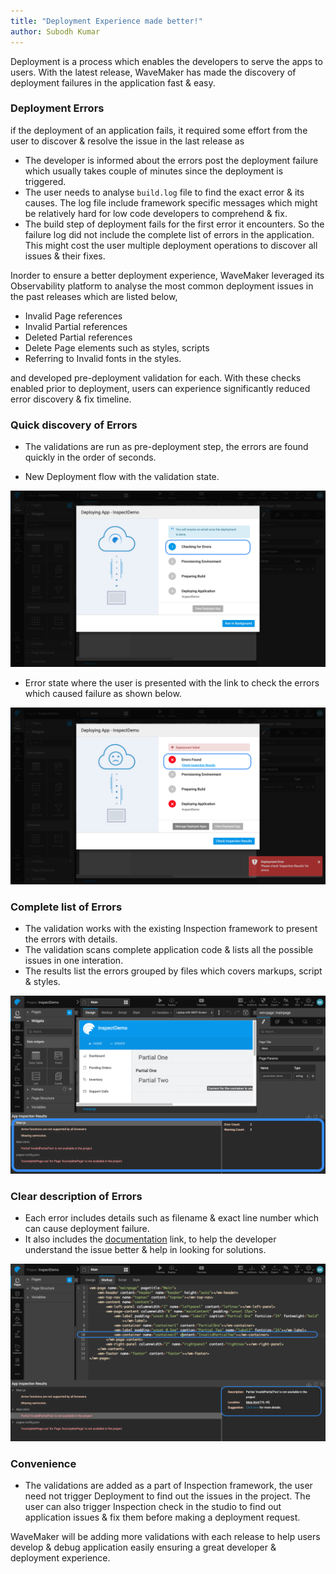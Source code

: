 ```yaml
---
title: "Deployment Experience made better!"
author: Subodh Kumar
---
```


Deployment is a process which enables the developers to serve the apps to users. 
With the latest release, WaveMaker has made the discovery of deployment failures in the application fast & easy.

<!-- truncate -->

### Deployment Errors

if the deployment of an application fails, it required some effort from the user to discover & resolve the issue in the last release as
* The developer is informed about the errors post the deployment failure which usually takes couple of minutes since the deployment is triggered.
* The user needs to analyse `build.log` file to find the exact error & its causes. The log file include framework specific messages which might be relatively hard for low code developers to comprehend & fix.
* The build step of deployment fails for the first error it encounters. So the failure log did not include the complete list of errors in the application. This might cost the user multiple deployment operations to discover all issues & their fixes.

Inorder to ensure a better deployment experience, WaveMaker leveraged its Observability platform to analyse the most common deployment issues in the past releases which are listed below, 

* Invalid Page references
* Invalid Partial references
* Deleted Partial references
* Delete Page elements such as styles, scripts
* Referring to Invalid fonts in the styles.

and developed pre-deployment validation for each. With these checks enabled prior to deployment, users can experience significantly reduced error discovery & fix timeline.

### Quick discovery of Errors

* The validations are run as pre-deployment step, the errors are found quickly in the order of seconds.

* New Deployment flow with the validation state. 

[![screenshot](/learn/assets/wm-blog-deploy-01-check.png)](/learn/assets/wm-blog-deploy-01-check.png)

* Error state where the user is presented with the link to check the errors which caused failure as shown below.

[![screenshot](/learn/assets/wm-blog-deploy-02-error.png)](/learn/assets/wm-blog-deploy-02-error.png)


### Complete list of Errors

* The validation works with the existing Inspection framework to present the errors with details. 
* The validation scans complete application code & lists all the possible issues in one interation.
* The results list the errors grouped by files which covers markups, script & styles. 

[![screenshot](/learn/assets/wm-blog-deploy-03-list.png)](/learn/assets/wm-blog-deploy-03-list.png)


### Clear description of Errors
* Each error includes details such as filename & exact line number which can cause deployment failure.
* It also includes the [documentation](https://www.wavemaker.com/learn/app-development/dev-integration/inspection-framework#__docusaurus) link, to help the developer understand the issue better & help in looking for solutions.

[![screenshot](/learn/assets/wm-blog-deploy-04-detail.png)](/learn/assets/wm-blog-deploy-04-detail.png)

### Convenience

* The validations are added as a part of Inspection framework, the user need not trigger Deployment to find out the issues in the project. 
The user can also trigger Inspection check in the studio to find out application issues & fix them before making a deployment request.

WaveMaker will be adding more validations with each release to help users develop & debug application easily ensuring a great developer & deployment experience.







